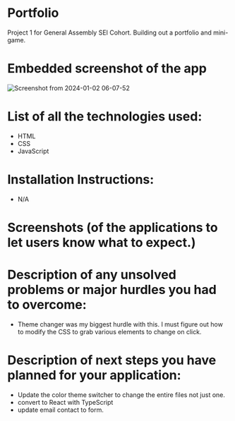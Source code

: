 # Portfolio
Project 1 for General Assembly SEI Cohort. Building out a portfolio and mini-game.

# Embedded screenshot of the app
![Screenshot from 2024-01-02 06-07-52](https://github.com/vazquezea96/portfolio/assets/80133388/52e888d1-f4e3-477f-a7de-539df2c36c47)

# List of all the technologies used:
- HTML
- CSS
- JavaScript

# Installation Instructions:
- N/A

# Screenshots (of the applications to let users know what to expect.)

# Description of any unsolved problems or major hurdles you had to overcome:
- Theme changer was my biggest hurdle with this. I must figure out how to modify the CSS to grab various elements to change on click. 

# Description of next steps you have planned for your application:
- Update the color theme switcher to change the entire files not just one.
- convert to React with TypeScript
- update email contact to form.
